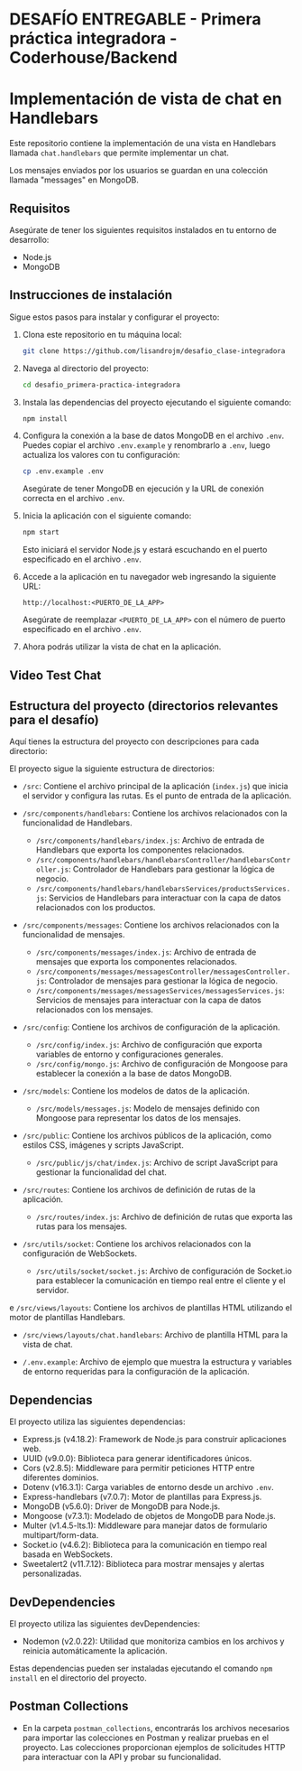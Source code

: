 # DESAFÍO ENTREGABLE - Primera práctica integradora - Coderhouse/Backend

# Implementación de vista de chat en Handlebars

Este repositorio contiene la implementación de una vista en Handlebars llamada `chat.handlebars` que permite implementar un chat.

Los mensajes enviados por los usuarios se guardan en una colección llamada "messages" en MongoDB.

## Requisitos

Asegúrate de tener los siguientes requisitos instalados en tu entorno de desarrollo:

- Node.js
- MongoDB

## Instrucciones de instalación

Sigue estos pasos para instalar y configurar el proyecto:

1. Clona este repositorio en tu máquina local:

   ```bash
   git clone https://github.com/lisandrojm/desafio_clase-integradora
   ```

2. Navega al directorio del proyecto:

   ```bash
   cd desafio_primera-practica-integradora
   ```

3. Instala las dependencias del proyecto ejecutando el siguiente comando:

   ```bash
   npm install
   ```

4. Configura la conexión a la base de datos MongoDB en el archivo `.env`. Puedes copiar el archivo `.env.example` y renombrarlo a `.env`, luego actualiza los valores con tu configuración:

   ```bash
   cp .env.example .env
   ```

   Asegúrate de tener MongoDB en ejecución y la URL de conexión correcta en el archivo `.env`.

5. Inicia la aplicación con el siguiente comando:

   ```bash
   npm start
   ```

   Esto iniciará el servidor Node.js y estará escuchando en el puerto especificado en el archivo `.env`.

6. Accede a la aplicación en tu navegador web ingresando la siguiente URL:

   ```
   http://localhost:<PUERTO_DE_LA_APP>
   ```

   Asegúrate de reemplazar `<PUERTO_DE_LA_APP>` con el número de puerto especificado en el archivo `.env`.

7. Ahora podrás utilizar la vista de chat en la aplicación.

## Video Test Chat

## Estructura del proyecto (directorios relevantes para el desafío)

Aquí tienes la estructura del proyecto con descripciones para cada directorio:

El proyecto sigue la siguiente estructura de directorios:

- `/src`: Contiene el archivo principal de la aplicación (`index.js`) que inicia el servidor y configura las rutas. Es el punto de entrada de la aplicación.

- `/src/components/handlebars`: Contiene los archivos relacionados con la funcionalidad de Handlebars.

  - `/src/components/handlebars/index.js`: Archivo de entrada de Handlebars que exporta los componentes relacionados.
  - `/src/components/handlebars/handlebarsController/handlebarsController.js`: Controlador de Handlebars para gestionar la lógica de negocio.
  - `/src/components/handlebars/handlebarsServices/productsServices.js`: Servicios de Handlebars para interactuar con la capa de datos relacionados con los productos.

- `/src/components/messages`: Contiene los archivos relacionados con la funcionalidad de mensajes.

  - `/src/components/messages/index.js`: Archivo de entrada de mensajes que exporta los componentes relacionados.
  - `/src/components/messages/messagesController/messagesController.js`: Controlador de mensajes para gestionar la lógica de negocio.
  - `/src/components/messages/messagesServices/messagesServices.js`: Servicios de mensajes para interactuar con la capa de datos relacionados con los mensajes.

- `/src/config`: Contiene los archivos de configuración de la aplicación.

  - `/src/config/index.js`: Archivo de configuración que exporta variables de entorno y configuraciones generales.
  - `/src/config/mongo.js`: Archivo de configuración de Mongoose para establecer la conexión a la base de datos MongoDB.

- `/src/models`: Contiene los modelos de datos de la aplicación.

  - `/src/models/messages.js`: Modelo de mensajes definido con Mongoose para representar los datos de los mensajes.

- `/src/public`: Contiene los archivos públicos de la aplicación, como estilos CSS, imágenes y scripts JavaScript.

  - `/src/public/js/chat/index.js`: Archivo de script JavaScript para gestionar la funcionalidad del chat.

- `/src/routes`: Contiene los archivos de definición de rutas de la aplicación.

  - `/src/routes/index.js`: Archivo de definición de rutas que exporta las rutas para los mensajes.

- `/src/utils/socket`: Contiene los archivos relacionados con la configuración de WebSockets.

  - `/src/utils/socket/socket.js`: Archivo de configuración de Socket.io para establecer la comunicación en tiempo real entre el cliente y el servidor.

e `/src/views/layouts`: Contiene los archivos de plantillas HTML utilizando el motor de plantillas Handlebars.

- `/src/views/layouts/chat.handlebars`: Archivo de plantilla HTML para la vista de chat.

- `/.env.example`: Archivo de ejemplo que muestra la estructura y variables de entorno requeridas para la configuración de la aplicación.

## Dependencias

El proyecto utiliza las siguientes dependencias:

- Express.js (v4.18.2): Framework de Node.js para construir aplicaciones web.
- UUID (v9.0.0): Biblioteca para generar identificadores únicos.
- Cors (v2.8.5): Middleware para permitir peticiones HTTP entre diferentes dominios.
- Dotenv (v16.3.1): Carga variables de entorno desde un archivo `.env`.
- Express-handlebars (v7.0.7): Motor de plantillas para Express.js.
- MongoDB (v5.6.0): Driver de MongoDB para Node.js.
- Mongoose (v7.3.1): Modelado de objetos de MongoDB para Node.js.
- Multer (v1.4.5-lts.1): Middleware para manejar datos de formulario multipart/form-data.
- Socket.io (v4.6.2): Biblioteca para la comunicación en tiempo real basada en WebSockets.
- Sweetalert2 (v11.7.12): Biblioteca para mostrar mensajes y alertas personalizadas.

## DevDependencies

El proyecto utiliza las siguientes devDependencies:

- Nodemon (v2.0.22): Utilidad que monitoriza cambios en los archivos y reinicia automáticamente la aplicación.

Estas dependencias pueden ser instaladas ejecutando el comando `npm install` en el directorio del proyecto.

## Postman Collections

- En la carpeta `postman_collections`, encontrarás los archivos necesarios para importar las colecciones en Postman y realizar pruebas en el proyecto. Las colecciones proporcionan ejemplos de solicitudes HTTP para interactuar con la API y probar su funcionalidad.
